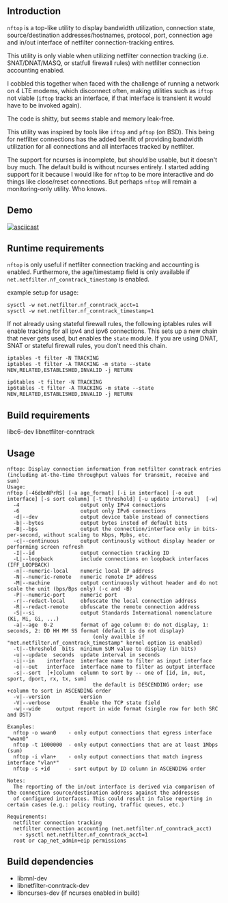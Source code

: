 ## Introduction
`nftop` is a top-like utility to display bandwidth utilization, connection state, source/destination addresses/hostnames, protocol, port, connection age and in/out interface of netfilter connection-tracking entires.

This utility is only viable when utilizing netfilter connection tracking (i.e. SNAT/DNAT/MASQ, or statfull firewall rules) with netfilter connection accounting enabled.

I cobbled this together when faced with the challenge of running a network on 4 LTE modems, which disconnect often, making utilities such as `iftop` not viable (`iftop` tracks an interface, if that interface is transient it would have to be invoked again).

The code is shitty, but seems stable and memory leak-free.

This utility was inspired by tools like `iftop` and `pftop` (on BSD). This being for netfilter connections has the added benifit of providing bandwidth utilization for all connections and all interfaces tracked by netfilter.

The support for ncurses is incomplete, but should be usable, but it doesn't buy much. The default build is without ncurses entirely. I started adding support for it because I would like for `nftop` to be more interactive and do things like close/reset connections. But perhaps `nftop` will remain a monitoring-only utility. Who knows.

## Demo
[![asciicast](https://asciinema.org/a/VJtVhDe4NT4y8F3uAutmEn7Yw.svg)](https://asciinema.org/a/VJtVhDe4NT4y8F3uAutmEn7Yw)

## Runtime requirements
`nftop` is only useful if netfilter connection tracking and accounting is enabled. Furthermore, the age/timestamp field is only available if `net.netfilter.nf_conntrack_timestamp` is enabled.

example setup for usage:
  ```
  sysctl -w net.netfilter.nf_conntrack_acct=1
  sysctl -w net.netfilter.nf_conntrack_timestamp=1
  ```

  If not already using stateful firewall rules, the following iptables rules will enable tracking for all ipv4 and ipv6 connections. This sets up a new chain that never gets used, but enables the `state` module. If you are using DNAT, SNAT or stateful firewall rules, you don't need this chain.
  ```
  iptables -t filter -N TRACKING
  iptables -t filter -A TRACKING -m state --state NEW,RELATED,ESTABLISHED,INVALID -j RETURN

  ip6tables -t filter -N TRACKING
  ip6tables -t filter -A TRACKING -m state --state NEW,RELATED,ESTABLISHED,INVALID -j RETURN
  ```

## Build requirements
libc6-dev
libnetfilter-conntrack

## Usage
```
nftop: Display connection information from netfilter conntrack entries (including at-the-time throughput values for transmit, receive and sum)
Usage:
nftop [-46dbnNPrRS] [-a age_format] [-i in interface] [-o out interface] [-s sort column] [-t threshold] [-u update interval]  [-w]
  -4					output only IPv4 connections
  -6					output only IPv6 connections
  -d|--dev				output device table instead of connections
  -b|--bytes			output bytes insted of default bits
  -B|--bps				output the connection/interface only in bits-per-second, without scaling to Kbps, Mpbs, etc.
  -c|--continuous		output continously without display header or performing screen refresh
  -I|--id				output connection tracking ID
  -L|--loopback			include connections on loopback interfaces (IFF_LOOPBACK)
  -n|--numeric-local	numeric local IP address
  -N|--numeric-remote	numeric remote IP address
  -M|--machine			output continuously without header and do not scale the unit (bps/Bps only) (-c and -B)
  -P|--numeric-port		numeric port
  -r|--redact-local		obfuscate the local connection address
  -R|--redact-remote	obfuscate the remote connection address
  -S|--si				output Standards International nomenclature (Ki, Mi, Gi, ...)
  -a|--age  0-2			format of age column 0: do not display, 1: seconds, 2: DD HH MM SS format (default is do not display)
							(only availble if "net.netfilter.nf_conntrack_timestamp" kernel option is enabled)
  -t|--threshold  bits	minimum SUM value to display (in bits)
  -u|--update  seconds	update interval in seconds
  -i|--in    interface	interface name to filter as input interface
  -o|--out   interface	interface name to filter as output interface
  -s|--sort  [+]column	column to sort by -- one of [id, in, out, sport, dport, rx, tx, sum]
							the default is DESCENDING order; use +column to sort in ASCENDING order
  -v|--version			version
  -V|--verbose			Enable the TCP state field
  -w|--wide		output report in wide format (single row for both SRC and DST)

Examples:
  nftop -o wwan0	- only output connections that egress interface "wwan0"
  nftop -t 1000000	- only output connections that are at least 1Mbps (sum)
  nftop -i vlan+	- only output connections that match ingress interface "vlan*"
  nftop -s +id		- sort output by ID column in ASCENDING order

Notes:
  The reporting of the in/out interface is derived via comparison of the connection source/destination address against the addresses
  of configured interfaces. This could result in false reporting in certain cases (e.g.: policy routing, traffic queues, etc.)

Requirements:
  netfilter connection tracking
  netfilter connection accounting (net.netfilter.nf_conntrack_acct)
    - sysctl net.netfilter.nf_conntrack_acct=1
  root or cap_net_admin+eip permissions
```

## Build dependencies
  * libmnl-dev
  * libnetfilter-conntrack-dev
  * libncurses-dev (if ncurses enabled in build)
